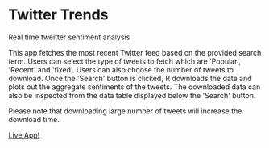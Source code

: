 # Twitter Trends
Real time tweitter sentiment analysis

This app fetches the most recent Twitter feed based on the provided search term. Users can select the type of tweets to fetch which are 'Popular', 'Recent' and 'fixed'. Users can also choose the number of tweets to download. Once the 'Search' button is clicked, R downloads the data and plots out the aggregate sentiments of the tweets. The downloaded data can also be inspected from the data table displayed below the 'Search' button.

Please note that downloading large number of tweets will increase the download time.

[Live App!](https://anirbanshaw24.shinyapps.io/twitter-trends/)
